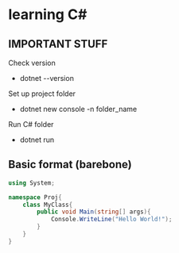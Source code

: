 # learning C#

## IMPORTANT STUFF

Check version
- dotnet --version

Set up project folder
- dotnet new console -n folder_name

Run C# folder
- dotnet run

## Basic format (barebone)

```csharp
using System;

namespace Proj{
    class MyClass{
        public void Main(string[] args){
            Console.WriteLine("Hello World!");
        }
    }
}
```